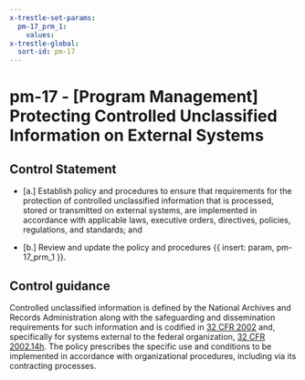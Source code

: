 ```yaml
---
x-trestle-set-params:
  pm-17_prm_1:
    values:
x-trestle-global:
  sort-id: pm-17
---
```


# pm-17 - \[Program Management\] Protecting Controlled Unclassified Information on External Systems

## Control Statement

- \[a.\] Establish policy and procedures to ensure that requirements for the protection of controlled unclassified information that is processed, stored or transmitted on external systems, are implemented in accordance with applicable laws, executive orders, directives, policies, regulations, and standards; and

- \[b.\] Review and update the policy and procedures {{ insert: param, pm-17_prm_1 }}.

## Control guidance

Controlled unclassified information is defined by the National Archives and Records Administration along with the safeguarding and dissemination requirements for such information and is codified in [32 CFR 2002](#91f992fb-f668-4c91-a50f-0f05b95ccee3) and, specifically for systems external to the federal organization, [32 CFR 2002.14h](https://www.govinfo.gov/content/pkg/CFR-2017-title32-vol6/xml/CFR-2017-title32-vol6-part2002.xml). The policy prescribes the specific use and conditions to be implemented in accordance with organizational procedures, including via its contracting processes.
